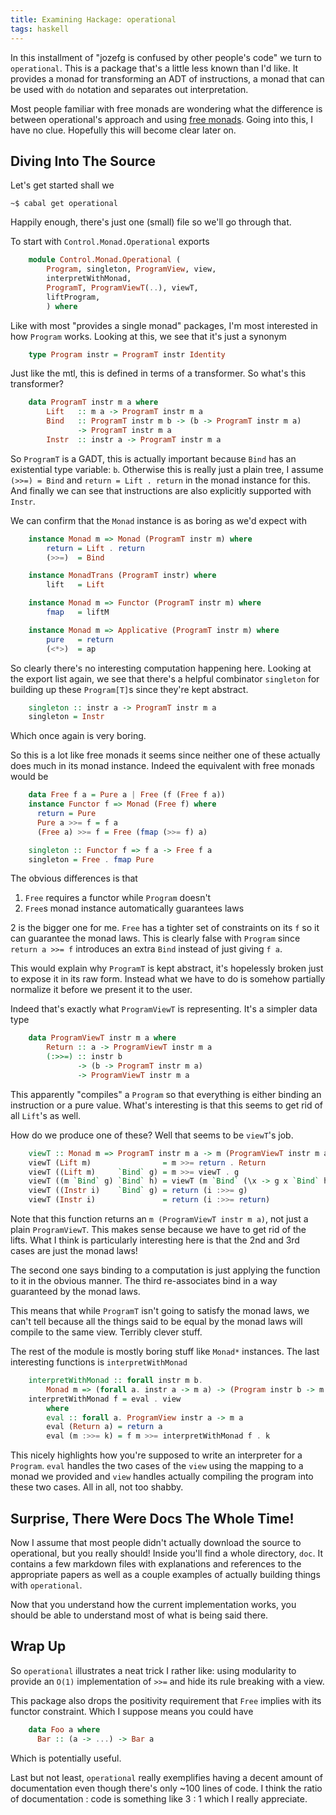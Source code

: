 ```yaml
---
title: Examining Hackage: operational
tags: haskell
---
```


In this installment of "jozefg is confused by other people's code" we
turn to `operational`. This is a package that's a little less known
than I'd like. It provides a monad for transforming an ADT of
instructions, a monad that can be used with `do` notation and separates
out interpretation.

Most people familiar with free monads are wondering what the
difference is between operational's approach and using
[free monads][you-could-have]. Going into this, I have no
clue. Hopefully this will become clear later on.

## Diving Into The Source

Let's get started shall we

    ~$ cabal get operational

Happily enough, there's just one (small) file so we'll go through
that.

To start with `Control.Monad.Operational` exports

``` haskell
    module Control.Monad.Operational (
        Program, singleton, ProgramView, view,
        interpretWithMonad,
        ProgramT, ProgramViewT(..), viewT,
        liftProgram,
        ) where
```

Like with most "provides a single monad" packages, I'm most interested
in how `Program` works. Looking at this, we see that it's just a synonym

``` haskell
    type Program instr = ProgramT instr Identity
```

Just like the mtl, this is defined in terms of a transformer. So
what's this transformer?

``` haskell
    data ProgramT instr m a where
        Lift   :: m a -> ProgramT instr m a
        Bind   :: ProgramT instr m b -> (b -> ProgramT instr m a)
               -> ProgramT instr m a
        Instr  :: instr a -> ProgramT instr m a
```

So `ProgramT` is a GADT, this is actually important because `Bind` has
an existential type variable: `b`. Otherwise this is really just a
plain tree, I assume `(>>=) = Bind` and `return = Lift . return` in
the monad instance for this. And finally we can see that instructions
are also explicitly supported with `Instr`.

We can confirm that the `Monad` instance is as boring as we'd expect
with

``` haskell
    instance Monad m => Monad (ProgramT instr m) where
        return = Lift . return
        (>>=)  = Bind

    instance MonadTrans (ProgramT instr) where
        lift   = Lift

    instance Monad m => Functor (ProgramT instr m) where
        fmap   = liftM

    instance Monad m => Applicative (ProgramT instr m) where
        pure   = return
        (<*>)  = ap
```

So clearly there's no interesting computation happening here. Looking
at the export list again, we see that there's a helpful combinator
`singleton` for building up these `Program[T]`s since they're kept
abstract.

``` haskell
    singleton :: instr a -> ProgramT instr m a
    singleton = Instr
```

Which once again is very boring.


So this is a lot like free monads it seems since neither one of these
actually does much in its monad instance. Indeed the equivalent with
free monads would be

``` haskell
    data Free f a = Pure a | Free (f (Free f a))
    instance Functor f => Monad (Free f) where
      return = Pure
      Pure a >>= f = f a
      (Free a) >>= f = Free (fmap (>>= f) a)

    singleton :: Functor f => f a -> Free f a
    singleton = Free . fmap Pure
```

The obvious differences is that

 1. `Free` requires a functor while `Program` doesn't
 2. `Free`s monad instance automatically guarantees laws

2 is the bigger one for me. `Free` has a tighter set of constraints on
its `f` so it can guarantee the monad laws. This is clearly false with
`Program` since `return a >>= f` introduces an extra `Bind` instead of
just giving `f a`.

This would explain why `ProgramT` is kept abstract, it's hopelessly
broken just to expose it in its raw form. Instead what we have to do
is somehow partially normalize it before we present it to the user.

Indeed that's exactly what `ProgramViewT` is representing. It's a
simpler data type

``` haskell
    data ProgramViewT instr m a where
        Return :: a -> ProgramViewT instr m a
        (:>>=) :: instr b
               -> (b -> ProgramT instr m a)
               -> ProgramViewT instr m a
```

This apparently "compiles" a `Program` so that everything is either
binding an instruction or a pure value. What's interesting is that
this seems to get rid of all `Lift`'s as well.

How do we produce one of these? Well that seems to be `viewT`'s job.

``` haskell
    viewT :: Monad m => ProgramT instr m a -> m (ProgramViewT instr m a)
    viewT (Lift m)                = m >>= return . Return
    viewT ((Lift m)     `Bind` g) = m >>= viewT . g
    viewT ((m `Bind` g) `Bind` h) = viewT (m `Bind` (\x -> g x `Bind` h))
    viewT ((Instr i)    `Bind` g) = return (i :>>= g)
    viewT (Instr i)               = return (i :>>= return)
```

Note that this function returns an `m (ProgramViewT instr m a)`, not
just a plain `ProgramViewT`. This makes sense because we have to get
rid of the lifts. What I think is particularly interesting here is
that the 2nd and 3rd cases are just the monad laws!

The second one says binding to a computation is just applying the
function to it in the obvious manner. The third re-associates bind in
a way guaranteed by the monad laws.

This means that while `ProgramT` isn't going to satisfy the monad
laws, we can't tell because all the things said to be equal by the
monad laws will compile to the same view. Terribly clever stuff.

The rest of the module is mostly boring stuff like `Monad*`
instances. The last interesting functions is `interpretWithMonad`

``` haskell
    interpretWithMonad :: forall instr m b.
        Monad m => (forall a. instr a -> m a) -> (Program instr b -> m b)
    interpretWithMonad f = eval . view
        where
        eval :: forall a. ProgramView instr a -> m a
        eval (Return a) = return a
        eval (m :>>= k) = f m >>= interpretWithMonad f . k
```

This nicely highlights how you're supposed to write an interpreter
for a `Program`. `eval` handles the two cases of the `view` using the
mapping to a monad we provided and `view` handles actually compiling
the program into these two cases. All in all, not too shabby.

## Surprise, There Were Docs The Whole Time!

Now I assume that most people didn't actually download the source to
operational, but you really should! Inside you'll find a whole
directory, `doc`. It contains a few markdown files with explanations
and references to the appropriate papers as well as a couple examples
of actually building things with `operational`.

Now that you understand how the current implementation works, you
should be able to understand most of what is being said there.

## Wrap Up

So `operational` illustrates a neat trick I rather like: using
modularity to provide an `O(1)` implementation of `>>=` and hide its
rule breaking with a view.

This package also drops the positivity requirement that `Free` implies
with its functor constraint. Which I suppose means you could have

``` haskell
    data Foo a where
      Bar :: (a -> ...) -> Bar a
```

Which is potentially useful.

Last but not least, `operational` really exemplifies having a decent
amount of documentation even though there's only ~100 lines of code. I
think the ratio of documentation : code is something like 3 : 1 which
I really appreciate.

[you-could-have]: http://www.haskellforall.com/2012/06/you-could-have-invented-free-monads.html
